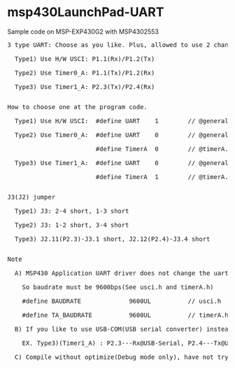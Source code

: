 # msp430LaunchPad-UART
Sample code on MSP-EXP430G2 with MSP4302553

<pre>
3 type UART: Choose as you like. Plus, allowed to use 2 channel UARTs with 1)+3).(Choose only one at the sample program)<br>
  Type1) Use H/W USCI: P1.1(Rx)/P1.2(Tx)<br>
  Type2) Use Timer0_A: P1.1(Tx)/P1.2(Rx)<br>
  Type3) Use Timer1_A: P2.3(Tx)/P2.4(Rx)<br>
</pre>

<pre>
How to choose one at the program code.<br>
  Type1) Use H/W USCI:  #define UART    1 &#009; // @general.h, 0:TimerA_UART, 1:USCI_UART<br>
  Type2) Use Timer0_A:  #define UART    0 &#009; // @general.h, 0:TimerA_UART, 1:USCI_UART<br>
                        #define TimerA  0 &#009; // @timerA.h<br>
  Type3) Use Timer1_A:  #define UART    0 &#009; // @general.h, 0:TimerA_UART, 1:USCI_UART<br>
                        #define TimerA  1 &#009; // @timerA.h<br>
</pre>

<pre>
J3(J2) jumper<br>
  Type1) J3: 2-4 short, 1-3 short<br>
  Type2) J3: 1-2 short, 3-4 short<br>
  Type3) J2.11(P2.3)-J3.1 short, J2.12(P2.4)-J3.4 short  &#009; // Remove 2 jumper pins<br>
</pre>

<pre>
Note<br>
  A) MSP430 Application UART driver does not change the uart baudrate on MSP430-EXP430G2LaunchPad MSP430F16x and 9600bps is fixed.<br>
    So baudrate must be 9600bps(See usci.h and timerA.h)<br>
    #define BAUDRATE    &#009; 9600UL &#009; // usci.h<br>
    #define TA_BAUDRATE &#009; 9600UL &#009; // timerA.h<br>   
  B) If you like to use USB-COM(USB serial converter) instead, connect appropriately. Allowed to choose whatever baudrate you like. <br>
    EX. Type3)(Timer1_A) : P2.3---Rx@USB-Serial, P2.4---Tx@USB-Serial (Cross)<br>
  C) Compile without optimize(Debug mode only), have not try yet with any optimization in current version...
</pre>
    
